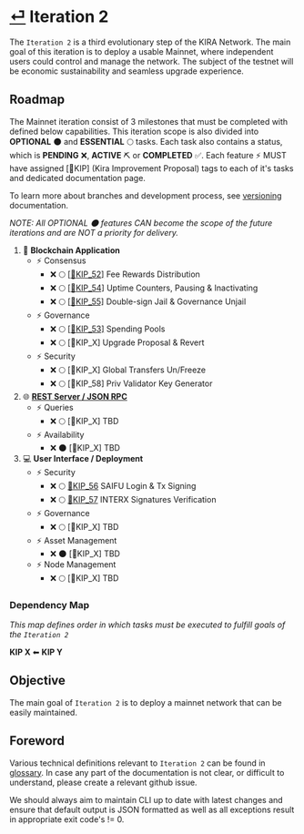 
# [⏎](../README.md) Iteration 2

The `Iteration 2` is a third evolutionary step of the KIRA Network. The main goal of this iteration is to deploy a usable Mainnet, where independent users could control and manage the network. The subject of the testnet will be economic sustainability and seamless upgrade experience. 

## Roadmap

The Mainnet iteration consist of 3 milestones that must be completed with defined below capabilities. This iteration scope is also divided into **OPTIONAL** :new_moon: and **ESSENTIAL** :full_moon: tasks. Each task also contains a status, which is **PENDING** :x:, **ACTIVE** :pick: or **COMPLETED** :white_check_mark:. Each feature :zap: MUST have assigned [:bookmark:KIP] (Kira Improvement Proposal) tags to each of it's tasks and dedicated documentation page.

To learn more about branches and development process, see [versioning](../versioning.md) documentation.

_NOTE: All OPTIONAL :new_moon: features CAN become the scope of the future iterations and are NOT a priority for delivery._

1. :link: **Blockchain Application**
   * :zap: Consensus
     * :x: :full_moon: [[:bookmark:KIP_52]](kip_52.md) Fee Rewards Distribution
     *  :x: :full_moon: [[:bookmark:KIP_54]](kip_54.md) Uptime Counters, Pausing & Inactivating
     *  :x: :full_moon: [[:bookmark:KIP_55]](kip_55.md) Double-sign Jail & Governance Unjail
   * :zap: Governance
     * :x: :full_moon: [[:bookmark:KIP_53]](kip_53.md) Spending Pools
     * :x: :full_moon: [:bookmark:KIP_X] Upgrade Proposal & Revert
   * :zap: Security
     * :x: :full_moon: [:bookmark:KIP_X] Global Transfers Un/Freeze
     * :x: :full_moon: [:bookmark:KIP_58] Priv Validator Key Generator
2. :globe_with_meridians: **[REST Server / JSON RPC](../rpc/README.md)**
   * :zap: Queries 
      * :x: :full_moon: [:bookmark:KIP_X] TBD
   * :zap: Availability
      * :x: :new_moon: [:bookmark:KIP_X] TBD
3. :computer: **User Interface / Deployment**  
   * :zap: Security
      * :x: :full_moon: [:bookmark:KIP_56](kip_56.md) SAIFU Login & Tx Signing
      * :x: :full_moon: [:bookmark:KIP_57](kip_57.md) INTERX Signatures Verification
   * :zap: Governance
      * :x: :full_moon: [:bookmark:KIP_X] TBD
   * :zap: Asset Management
      * :x: :new_moon: [:bookmark:KIP_X] TBD
   * :zap: Node Management
      * :x: :full_moon: [:bookmark:KIP_X] TBD

### Dependency Map

_This map defines order in which tasks must be executed to fulfill goals of the `Iteration 2`_

**KIP X** ⬅ **KIP Y** 

## Objective

The main goal of `Iteration 2` is to deploy a mainnet network that can be easily maintained.

## Foreword

Various technical definitions relevant to `Iteration 2` can be found in [glossary](../glossary.md). In case any part of the documentation is not clear, or difficult to understand, please create a relevant github issue.

We should always aim to maintain CLI up to date with latest changes and ensure that default output is JSON formatted as well as all exceptions result in appropriate exit code's != 0.

